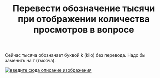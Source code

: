 ﻿---
title: "Перевести обозначение тысячи при отображении количества просмотров в вопросе"
se.owner.user_id: 199733
se.owner.display_name: "edem"
se.owner.link: "https://ru.meta.stackoverflow.com/users/199733/edem"
se.link: "https://ru.meta.stackoverflow.com/questions/10208/%d0%9f%d0%b5%d1%80%d0%b5%d0%b2%d0%b5%d1%81%d1%82%d0%b8-%d0%be%d0%b1%d0%be%d0%b7%d0%bd%d0%b0%d1%87%d0%b5%d0%bd%d0%b8%d0%b5-%d1%82%d1%8b%d1%81%d1%8f%d1%87%d0%b8-%d0%bf%d1%80%d0%b8-%d0%be%d1%82%d0%be%d0%b1%d1%80%d0%b0%d0%b6%d0%b5%d0%bd%d0%b8%d0%b8-%d0%ba%d0%be%d0%bb%d0%b8%d1%87%d0%b5%d1%81%d1%82%d0%b2%d0%b0-%d0%bf%d1%80%d0%be%d1%81%d0%bc%d0%be%d1%82%d1%80%d0%be%d0%b2-%d0%b2-%d0%b2%d0%be%d0%bf%d1%80%d0%be%d1%81%d0%b5"
se.question_id: 10208
se.post_type: question
se.score: -7
---
<p>Сейчас тысяча обозначает буквой k (kilo) без перевода. Надо бы заменить на т (тысяча).</p>

<p><a href="https://i.stack.imgur.com/nlfvO.png" rel="nofollow noreferrer"><img src="https://i.stack.imgur.com/nlfvO.png" alt="введите сюда описание изображения"></a></p>
